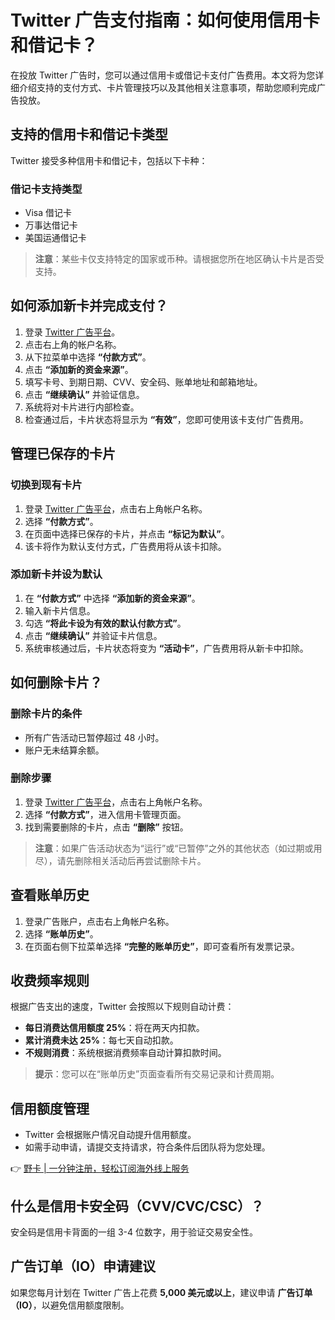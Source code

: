 # Twitter 广告支付指南：如何使用信用卡和借记卡？

在投放 Twitter 广告时，您可以通过信用卡或借记卡支付广告费用。本文将为您详细介绍支持的支付方式、卡片管理技巧以及其他相关注意事项，帮助您顺利完成广告投放。

## 支持的信用卡和借记卡类型

Twitter 接受多种信用卡和借记卡，包括以下卡种：

### 借记卡支持类型  
- Visa 借记卡  
- 万事达借记卡  
- 美国运通借记卡  

> **注意**：某些卡仅支持特定的国家或币种。请根据您所在地区确认卡片是否受支持。

## 如何添加新卡并完成支付？

1. 登录 [Twitter 广告平台](https://ads.twitter.com)。  
2. 点击右上角的帐户名称。  
3. 从下拉菜单中选择 **“付款方式”**。  
4. 点击 **“添加新的资金来源”**。  
5. 填写卡号、到期日期、CVV、安全码、账单地址和邮箱地址。  
6. 点击 **“继续确认”** 并验证信息。  
7. 系统将对卡片进行内部检查。  
8. 检查通过后，卡片状态将显示为 **“有效”**，您即可使用该卡支付广告费用。

## 管理已保存的卡片

### 切换到现有卡片  
1. 登录 [Twitter 广告平台](https://ads.twitter.com)，点击右上角帐户名称。  
2. 选择 **“付款方式”**。  
3. 在页面中选择已保存的卡片，并点击 **“标记为默认”**。  
4. 该卡将作为默认支付方式，广告费用将从该卡扣除。

### 添加新卡并设为默认  
1. 在 **“付款方式”** 中选择 **“添加新的资金来源”**。  
2. 输入新卡片信息。  
3. 勾选 **“将此卡设为有效的默认付款方式”**。  
4. 点击 **“继续确认”** 并验证卡片信息。  
5. 系统审核通过后，卡片状态将变为 **“活动卡”**，广告费用将从新卡中扣除。

## 如何删除卡片？

### 删除卡片的条件  
- 所有广告活动已暂停超过 48 小时。  
- 账户无未结算余额。  

### 删除步骤  
1. 登录 [Twitter 广告平台](https://ads.twitter.com)，点击右上角帐户名称。  
2. 选择 **“付款方式”**，进入信用卡管理页面。  
3. 找到需要删除的卡片，点击 **“删除”** 按钮。

> **注意**：如果广告活动状态为“运行”或“已暂停”之外的其他状态（如过期或用尽），请先删除相关活动后再尝试删除卡片。

## 查看账单历史

1. 登录广告账户，点击右上角帐户名称。  
2. 选择 **“账单历史”**。  
3. 在页面右侧下拉菜单选择 **“完整的账单历史”**，即可查看所有发票记录。

## 收费频率规则

根据广告支出的速度，Twitter 会按照以下规则自动计费：  
- **每日消费达信用额度 25%**：将在两天内扣款。  
- **累计消费未达 25%**：每七天自动扣款。  
- **不规则消费**：系统根据消费频率自动计算扣款时间。  

> **提示**：您可以在“账单历史”页面查看所有交易记录和计费周期。

## 信用额度管理

- Twitter 会根据账户情况自动提升信用额度。  
- 如需手动申请，请提交支持请求，符合条件后团队将为您处理。

👉 [野卡 | 一分钟注册，轻松订阅海外线上服务](https://bbtdd.com/yeka)

## 什么是信用卡安全码（CVV/CVC/CSC）？

安全码是信用卡背面的一组 3-4 位数字，用于验证交易安全性。

## 广告订单（IO）申请建议

如果您每月计划在 Twitter 广告上花费 **5,000 美元或以上**，建议申请 **广告订单（IO）**，以避免信用额度限制。